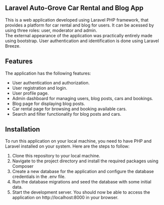 ## Laravel Auto-Grove Car Rental and Blog App

This is a web application developed using Laravel PHP framework, that provides a platform for car rental and blog for users. It can be acessed by using three roles: user, moderator and admin.
<br/>
The external appearance of the application was practically entirely made using bootstrap. User authentication and identification is done using Laravel Breeze.

## Features

The application has the following features:
<ul>
<li>User authentication and authorization.</li>
<li>User registration and login.</li>
<li>User profile page.</li>
<li>Admin dashboard for managing users, blog posts, cars and bookings.</li>
<li>Blog page for displaying blog posts.</li>
<li>Car rental page for browsing and booking available cars.</li>
<li>Search and filter functionality for blog posts and cars.</li>
</ul>

## Installation

To run this application on your local machine, you need to have PHP and Laravel installed on your system. Here are the steps to follow:
1. Clone this repository to your local machine.
2. Navigate to the project directory and install the required packages using Composer
3. Create a new database for the application and configure the database credentials in the .env file.
4. Run the database migrations and seed the database with some initial data.
5. Start the development server.
You should now be able to access the application on http://localhost:8000 in your browser.
